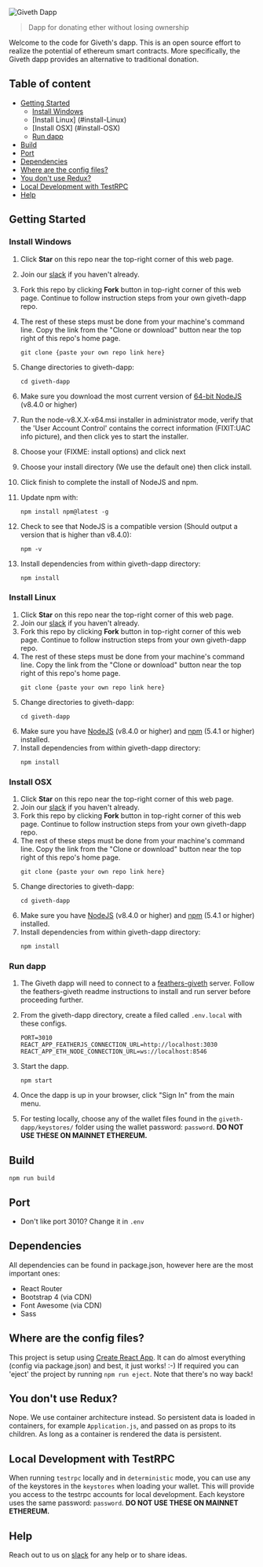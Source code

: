 ![Giveth Dapp](./readme-header.png)


> Dapp for donating ether without losing ownership 

Welcome to the code for Giveth's dapp. This is an open source effort to realize the potential of ethereum smart contracts. More specifically, the Giveth dapp provides an alternative to traditional donation.

## Table of content

- [Getting Started](#getting-started)
    - [Install Windows](#install-Windows)
    - [Install Linux] (#install-Linux)
    - [Install OSX] (#install-OSX)
    - [Run dapp](#run-dapp)
- [Build](#build)
- [Port](#port)
- [Dependencies](#dependencies)
- [Where are the config files?](#where-are-the-config-files)
- [You don't use Redux?](#you-dont-use-redux)
- [Local Development with TestRPC](#local-development-with-testrpc)
- [Help](#help)

## Getting Started

### Install Windows 
1. Click **Star** on this repo near the top-right corner of this web page.
2. Join our [slack](http://slack.giveth.io) if you haven't already.
3. Fork this repo by clicking **Fork** button in top-right corner of this web page. Continue to follow instruction steps from your own giveth-dapp repo.
5. The rest of these steps must be done from your machine's command line.  Copy the link from the "Clone or download" button near the top right of this repo's home page.
    ```
    git clone {paste your own repo link here}
    ```
6. Change directories to giveth-dapp:
    ```
    cd giveth-dapp
    ```
5. Make sure you download the most current version of [64-bit NodeJS](https://nodejs.org/en/download/current) (v8.4.0 or higher) 

6. Run the node-v8.X.X-x64.msi installer in administrator mode, verify that the 'User Account Control' contains the correct information (FIXIT:UAC info picture), and then click yes to start the installer.

7. Choose your (FIXME: install options) and click next

8. Choose your install directory (We use the default one) then click install.

9. Click finish to complete the install of NodeJS and npm.

10. Update npm with:
    ```
    npm install npm@latest -g
    ```

11. Check to see that NodeJS is a compatible version (Should output a version that is higher than v8.4.0):
    ```
    npm -v
    ```

12. Install dependencies from within giveth-dapp directory:
    ```
    npm install
    ```

### Install Linux
1. Click **Star** on this repo near the top-right corner of this web page.
2. Join our [slack](http://slack.giveth.io) if you haven't already.
3. Fork this repo by clicking **Fork** button in top-right corner of this web page. Continue to follow instruction steps from your own giveth-dapp repo.
5. The rest of these steps must be done from your machine's command line.  Copy the link from the "Clone or download" button near the top right of this repo's home page.
    ```
    git clone {paste your own repo link here}
    ```
6. Change directories to giveth-dapp:
    ```
    cd giveth-dapp
    ```
5. Make sure you have [NodeJS](https://nodejs.org/) (v8.4.0 or higher) and [npm](https://www.npmjs.com/) (5.4.1 or higher) installed.
6. Install dependencies from within giveth-dapp directory:
    ```
    npm install
    ```

### Install OSX
1. Click **Star** on this repo near the top-right corner of this web page.
2. Join our [slack](http://slack.giveth.io) if you haven't already.
3. Fork this repo by clicking **Fork** button in top-right corner of this web page. Continue to follow instruction steps from your own giveth-dapp repo.
5. The rest of these steps must be done from your machine's command line.  Copy the link from the "Clone or download" button near the top right of this repo's home page.
    ```
    git clone {paste your own repo link here}
    ```
6. Change directories to giveth-dapp:
    ```
    cd giveth-dapp
    ```
5. Make sure you have [NodeJS](https://nodejs.org/) (v8.4.0 or higher) and [npm](https://www.npmjs.com/) (5.4.1 or higher) installed.
6. Install dependencies from within giveth-dapp directory:
    ```
    npm install
    ```
    
### Run dapp
1. The Giveth dapp will need to connect to a [feathers-giveth](https://github.com/Giveth/feathers-giveth) server. Follow the feathers-giveth readme instructions to install and run server before proceeding further.
2. From the giveth-dapp directory, create a filed called `.env.local` with these configs.
    ```
    PORT=3010
    REACT_APP_FEATHERJS_CONNECTION_URL=http://localhost:3030
    REACT_APP_ETH_NODE_CONNECTION_URL=ws://localhost:8546
    ```

3. Start the dapp.
    ```
    npm start
    ```
4. Once the dapp is up in your browser, click "Sign In" from the main menu.
5. For testing locally, choose any of the wallet files found in the `giveth-dapp/keystores/` folder using the wallet password: `password`. **DO NOT USE THESE ON MAINNET ETHEREUM.**

## Build
```
npm run build
```
    
## Port
- Don't like port 3010? Change it in `.env`

## Dependencies
All dependencies can be found in package.json, however here are the most important ones:
- React Router
- Bootstrap 4 (via CDN)
- Font Awesome (via CDN)
- Sass

## Where are the config files?
This project is setup using [Create React App](https://github.com/facebookincubator/create-react-app). It can do almost everything (config via package.json) and best, it just works! :-)
If required you can 'eject' the project by running `npm run eject`. Note that there's no way back!

## You don't use Redux?
Nope. We use container architecture instead. So persistent data is loaded in containers, for example `Application.js`, and passed on as props to its children.
As long as a container is rendered the data is persistent.

## Local Development with TestRPC
When running `testrpc` locally and in `deterministic` mode, you can use any of the keystores in the `keystores` when loading your wallet.
This will provide you access to the testrpc accounts for local development. Each keystore uses the same password: `password`. **DO NOT USE
THESE ON MAINNET ETHEREUM.**

## Help
Reach out to us on [slack](http://slack.giveth.io) for any help or to share ideas.
